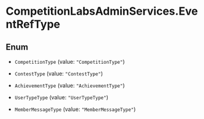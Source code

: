 # CompetitionLabsAdminServices.EventRefType

## Enum


* `CompetitionType` (value: `"CompetitionType"`)

* `ContestType` (value: `"ContestType"`)

* `AchievementType` (value: `"AchievementType"`)

* `UserTypeType` (value: `"UserTypeType"`)

* `MemberMessageType` (value: `"MemberMessageType"`)


